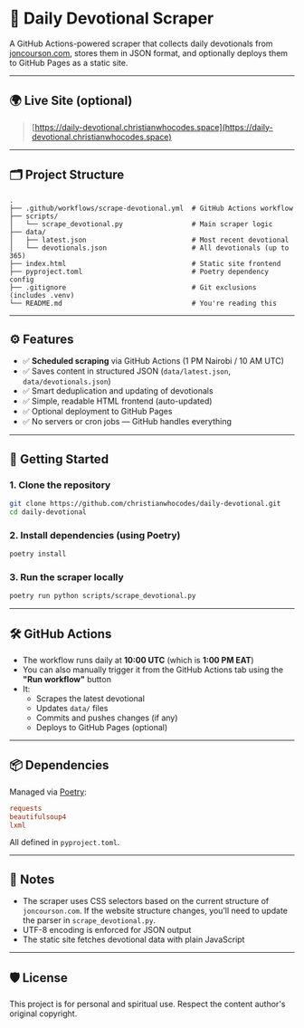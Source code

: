 # 📖 Daily Devotional Scraper

A GitHub Actions-powered scraper that collects daily devotionals from [joncourson.com](https://joncourson.com), stores them in JSON format, and optionally deploys them to GitHub Pages as a static site.

---

## 🌍 Live Site (optional)

> [https://daily-devotional.christianwhocodes.space](https://daily-devotional.christianwhocodes.space)

---

## 🗂️ Project Structure

```
.
├── .github/workflows/scrape-devotional.yml  # GitHub Actions workflow
├── scripts/
│   └── scrape_devotional.py                 # Main scraper logic
├── data/
│   ├── latest.json                          # Most recent devotional
│   └── devotionals.json                     # All devotionals (up to 365)
├── index.html                               # Static site frontend
├── pyproject.toml                           # Poetry dependency config
├── .gitignore                               # Git exclusions (includes .venv)
└── README.md                                # You're reading this
```

---

## ⚙️ Features

- ✅ **Scheduled scraping** via GitHub Actions (1 PM Nairobi / 10 AM UTC)
- ✅ Saves content in structured JSON (`data/latest.json`, `data/devotionals.json`)
- ✅ Smart deduplication and updating of devotionals
- ✅ Simple, readable HTML frontend (auto-updated)
- ✅ Optional deployment to GitHub Pages
- ✅ No servers or cron jobs — GitHub handles everything

---

## 🚀 Getting Started

### 1. Clone the repository

```bash
git clone https://github.com/christianwhocodes/daily-devotional.git
cd daily-devotional
```

### 2. Install dependencies (using Poetry)

```bash
poetry install
```

### 3. Run the scraper locally

```bash
poetry run python scripts/scrape_devotional.py
```

---

## 🛠️ GitHub Actions

- The workflow runs daily at **10:00 UTC** (which is **1:00 PM EAT**)
- You can also manually trigger it from the GitHub Actions tab using the **"Run workflow"** button
- It:
  - Scrapes the latest devotional
  - Updates `data/` files
  - Commits and pushes changes (if any)
  - Deploys to GitHub Pages (optional)

---

## 📦 Dependencies

Managed via [Poetry](https://python-poetry.org):

```toml
requests
beautifulsoup4
lxml
```

All defined in `pyproject.toml`.

---

## 🧠 Notes

- The scraper uses CSS selectors based on the current structure of `joncourson.com`. If the website structure changes, you’ll need to update the parser in `scrape_devotional.py`.
- UTF-8 encoding is enforced for JSON output
- The static site fetches devotional data with plain JavaScript

---

## 🛡️ License

This project is for personal and spiritual use. Respect the content author's original copyright.
